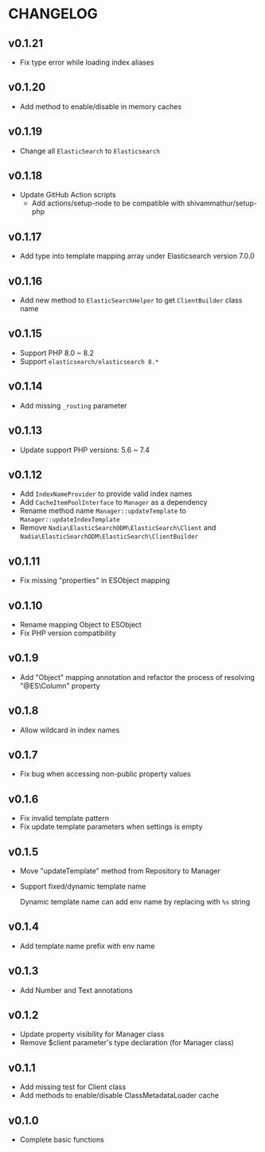 CHANGELOG
=========

## v0.1.21

- Fix type error while loading index aliases

## v0.1.20

- Add method to enable/disable in memory caches

## v0.1.19

- Change all `ElasticSearch` to `Elasticsearch`

## v0.1.18

- Update GitHub Action scripts
  - Add actions/setup-node to be compatible with shivammathur/setup-php

## v0.1.17

- Add type into template mapping array under Elasticsearch version 7.0.0

## v0.1.16

- Add new method to `ElasticSearchHelper` to get `ClientBuilder` class name

## v0.1.15

- Support PHP 8.0 ~ 8.2
- Support `elasticsearch/elasticsearch 8.*`

## v0.1.14

- Add missing `_routing` parameter

## v0.1.13

- Update support PHP versions: 5.6 ~ 7.4

## v0.1.12

- Add `IndexNameProvider` to provide valid index names
- Add `CacheItemPoolInterface` to `Manager` as a dependency
- Rename method name `Manager::updateTemplate` to `Manager::updateIndexTemplate`
- Remove `Nadia\ElasticSearchODM\ElasticSearch\Client` and `Nadia\ElasticSearchODM\ElasticSearch\ClientBuilder`

## v0.1.11

- Fix missing "properties" in ESObject mapping

## v0.1.10

- Rename mapping Object to ESObject
- Fix PHP version compatibility

## v0.1.9

- Add "Object" mapping annotation and refactor the process of resolving "@ES\Column" property

## v0.1.8

- Allow wildcard in index names

## v0.1.7

- Fix bug when accessing non-public property values

## v0.1.6

- Fix invalid template pattern
- Fix update template parameters when settings is empty

## v0.1.5

- Move "updateTemplate" method from Repository to Manager
- Support fixed/dynamic template name
  
  Dynamic template name can add env name by replacing with `%s` string

## v0.1.4

- Add template name prefix with env name

## v0.1.3

- Add Number and Text annotations

## v0.1.2

- Update property visibility for Manager class
- Remove $client parameter's type declaration (for Manager class)

## v0.1.1

- Add missing test for Client class
- Add methods to enable/disable ClassMetadataLoader cache

## v0.1.0

- Complete basic functions
